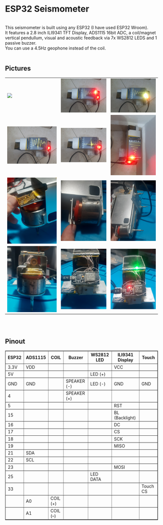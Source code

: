 <h1>ESP32 Seismometer</h1>
<br />
This seismometer is built using any ESP32 (I have used ESP32 Wroom).<br />
It features a 2.8 inch ILI9341 TFT Display, ADS1115 16bit ADC, a coil/magnet vertical pendullum, visual and acoustic feedback via 7x WS2812 LEDS and 1 passive buzzer.<br />
You can use a 4.5Hz geophone instead of the coil.
<br />
<br />
<h2>Pictures</h2>
<table width="100%">
  <tr>
    <td>
      <img src="https://raw.githubusercontent.com/sorinbotirla/ESP32-Seismometer/refs/heads/main/images/ezgif-10ff02c8f18650.gif" />
    </td>
    <td>
      <img src="https://raw.githubusercontent.com/sorinbotirla/ESP32-Seismometer/refs/heads/main/images/20250726_102447.jpg" />
    </td>
    <td>
      <img src="https://raw.githubusercontent.com/sorinbotirla/ESP32-Seismometer/refs/heads/main/images/20250726_102449.jpg" />
    </td>
  </tr>
  <tr>
    <td>
      <img src="https://raw.githubusercontent.com/sorinbotirla/ESP32-Seismometer/refs/heads/main/images/20250726_102458.jpg" />
    </td>
    <td>
      <img src="https://raw.githubusercontent.com/sorinbotirla/ESP32-Seismometer/refs/heads/main/images/20250726_102503.jpg" />
    </td>
    <td>
      <img src="https://raw.githubusercontent.com/sorinbotirla/ESP32-Seismometer/refs/heads/main/images/20250726_102518.jpg" />
    </td>
  </tr>

  <tr>
    <td>
      <img src="https://raw.githubusercontent.com/sorinbotirla/ESP32-Seismometer/refs/heads/main/images/20250726_112213.jpg" />
    </td>
    <td>
      <img src="https://raw.githubusercontent.com/sorinbotirla/ESP32-Seismometer/refs/heads/main/images/20250726_112231.jpg" />
    </td>
    <td>
      <img src="https://raw.githubusercontent.com/sorinbotirla/ESP32-Seismometer/refs/heads/main/images/20250726_112241.jpg" />
    </td>
  </tr>
  <tr>
    <td>
      <img src="https://raw.githubusercontent.com/sorinbotirla/ESP32-Seismometer/refs/heads/main/images/20250726_112248.jpg" />
    </td>
    <td>
      <img src="https://raw.githubusercontent.com/sorinbotirla/ESP32-Seismometer/refs/heads/main/images/20250726_112301.jpg" />
    </td>
    <td>
      <img src="https://raw.githubusercontent.com/sorinbotirla/ESP32-Seismometer/refs/heads/main/images/20250726_112313.jpg" />
    </td>
  </tr>
</table>
<br />
<br />
<h2>Pinout</h2>
<table border="1" cellpadding="5" cellspacing="0"  width="100%">
  <tr>
    <th>ESP32</th>
    <th>ADS1115</th>
    <th>COIL</th>
    <th>Buzzer</th>
    <th>WS2812 LED</th>
    <th>ILI9341 Display</th>
    <th>Touch</th>
  </tr>
  <tr>
    <td>3.3V</td>
    <td>VDD</td>
    <td></td>
    <td></td>
    <td></td>
    <td>VCC</td>
    <td></td>
  </tr>
  <tr>
    <td>5V</td>
    <td></td>
    <td></td>
    <td></td>
    <td>LED (+)</td>
    <td></td>
    <td></td>
  </tr>
  <tr>
    <td>GND</td>
    <td>GND</td>
    <td></td>
    <td>SPEAKER (-)</td>
    <td>LED (-)</td>
    <td>GND</td>
    <td>GND</td>
  </tr>
  <tr>
    <td>4</td>
    <td></td>
    <td></td>
    <td>SPEAKER (+)</td>
    <td></td>
    <td></td>
    <td></td>
  </tr>
  <tr>
    <td>5</td>
    <td></td>
    <td></td>
    <td></td>
    <td></td>
    <td>RST</td>
    <td></td>
  </tr>
  <tr>
    <td>15</td>
    <td></td>
    <td></td>
    <td></td>
    <td></td>
    <td>BL (Backlight)</td>
    <td></td>
  </tr>
  <tr>
    <td>16</td>
    <td></td>
    <td></td>
    <td></td>
    <td></td>
    <td>DC</td>
    <td></td>
  </tr>
  <tr>
    <td>17</td>
    <td></td>
    <td></td>
    <td></td>
    <td></td>
    <td>CS</td>
    <td></td>
  </tr>
  <tr>
    <td>18</td>
    <td></td>
    <td></td>
    <td></td>
    <td></td>
    <td>SCK</td>
    <td></td>
  </tr>
  <tr>
    <td>19</td>
    <td></td>
    <td></td>
    <td></td>
    <td></td>
    <td>MISO</td>
    <td></td>
  </tr>
  <tr>
    <td>21</td>
    <td>SDA</td>
    <td></td>
    <td></td>
    <td></td>
    <td></td>
    <td></td>
  </tr>
  <tr>
    <td>22</td>
    <td>SCL</td>
    <td></td>
    <td></td>
    <td></td>
    <td></td>
    <td></td>
  </tr>
  <tr>
    <td>23</td>
    <td></td>
    <td></td>
    <td></td>
    <td></td>
    <td>MOSI</td>
    <td></td>
  </tr>
  <tr>
    <td>25</td>
    <td></td>
    <td></td>
    <td></td>
    <td>LED DATA</td>
    <td></td>
    <td></td>
  </tr>
  <tr>
    <td>33</td>
    <td></td>
    <td></td>
    <td></td>
    <td></td>
    <td></td>
    <td>Touch CS</td>
  </tr>
  <tr>
    <td></td>
    <td>A0</td>
    <td>COIL (+)</td>
    <td></td>
    <td></td>
    <td></td>
    <td></td>
  </tr>
  <tr>
    <td></td>
    <td>A1</td>
    <td>COIL (–)</td>
    <td></td>
    <td></td>
    <td></td>
    <td></td>
  </tr>
</table>
